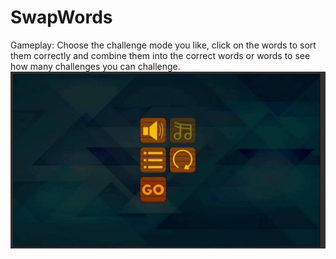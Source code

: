 # SwapWords
Gameplay: Choose the challenge mode you like, click on the words to sort them correctly and combine them into the correct words or words to see how many challenges you can challenge.
![Image text](https://github.com/ZuoWd/SwapWords/blob/master/WechatIMG16.jpeg)

